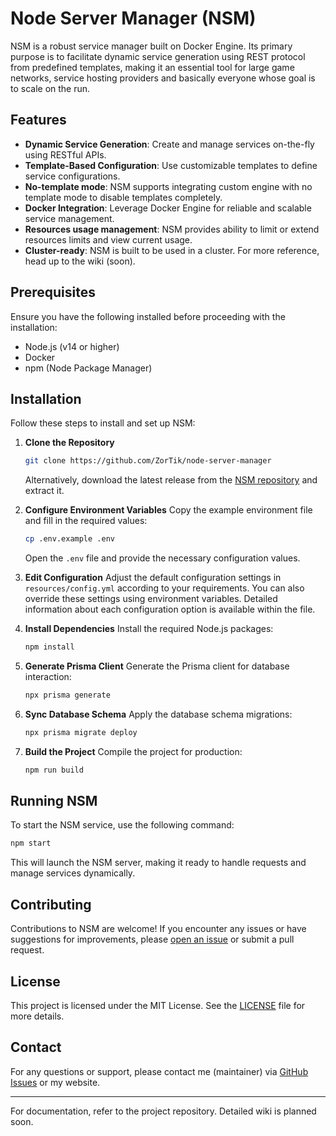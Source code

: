 # Node Server Manager (NSM)

NSM is a robust service manager built on Docker Engine. Its primary purpose is to facilitate dynamic service generation using REST protocol from predefined templates, making it an essential tool for large game networks, service hosting providers and basically everyone whose goal is to scale on the run.

## Features

- **Dynamic Service Generation**: Create and manage services on-the-fly using RESTful APIs.
- **Template-Based Configuration**: Use customizable templates to define service configurations.
- **No-template mode**: NSM supports integrating custom engine with no template mode to disable templates completely.
- **Docker Integration**: Leverage Docker Engine for reliable and scalable service management.
- **Resources usage management**: NSM provides ability to limit or extend resources limits and view current usage.
- **Cluster-ready**: NSM is built to be used in a cluster. For more reference, head up to the wiki (soon).

## Prerequisites

Ensure you have the following installed before proceeding with the installation:

- Node.js (v14 or higher)
- Docker
- npm (Node Package Manager)

## Installation

Follow these steps to install and set up NSM:

1. **Clone the Repository**
   ```sh
   git clone https://github.com/ZorTik/node-server-manager
   ```
   Alternatively, download the latest release from the [NSM repository](https://github.com/ZorTik/node-server-manager) and extract it.

2. **Configure Environment Variables**
   Copy the example environment file and fill in the required values:
   ```sh
   cp .env.example .env
   ```
   Open the `.env` file and provide the necessary configuration values.

3. **Edit Configuration**
   Adjust the default configuration settings in `resources/config.yml` according to your requirements. You can also override these settings using environment variables. Detailed information about each configuration option is available within the file.

4. **Install Dependencies**
   Install the required Node.js packages:
   ```sh
   npm install
   ```

5. **Generate Prisma Client**
   Generate the Prisma client for database interaction:
   ```sh
   npx prisma generate
   ```

6. **Sync Database Schema**
   Apply the database schema migrations:
   ```sh
   npx prisma migrate deploy
   ```

7. **Build the Project**
   Compile the project for production:
   ```sh
   npm run build
   ```

## Running NSM

To start the NSM service, use the following command:

```sh
npm start
```

This will launch the NSM server, making it ready to handle requests and manage services dynamically.

## Contributing

Contributions to NSM are welcome! If you encounter any issues or have suggestions for improvements, please [open an issue](https://github.com/ZorTik/node-server-manager/issues) or submit a pull request.

## License

This project is licensed under the MIT License. See the [LICENSE](https://github.com/ZorTik/node-server-manager/blob/main/LICENSE) file for more details.

## Contact

For any questions or support, please contact me (maintainer) via [GitHub Issues](https://github.com/ZorTik/node-server-manager/issues) or my website.

---

For documentation, refer to the project repository. Detailed wiki is planned soon.